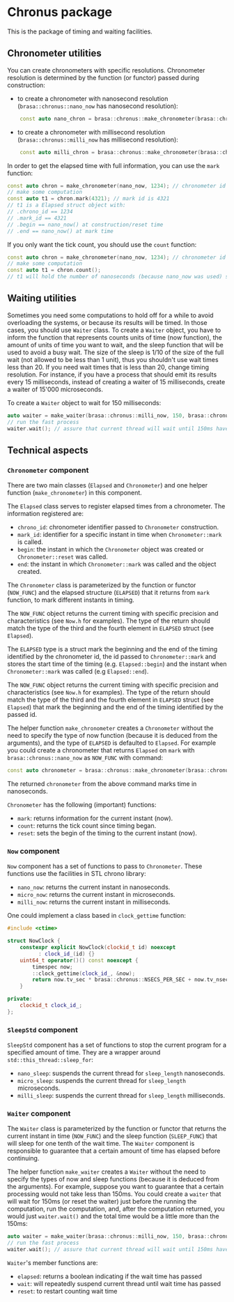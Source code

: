# Chronus package

This is the package of timing and waiting facilities. 

## Chronometer utilities

You can create chronometers with specific resolutions. Chronometer resolution is
determined by the function (or functor) passed during construction:

* to create a chronometer with nanosecond resolution (`brasa::chronus::nano_now`
  has nanosecond resolution):
```cpp
    const auto nano_chron = brasa::chronus::make_chronometer(brasa::chronus::nano_now, 1); // 1 is the chronometer identifier
```
* to create a chronometer with millisecond resolution (`brasa::chronus::milli_now`
  has millisecond resolution):
```cpp
    const auto milli_chron = brasa::chronus::make_chronometer(brasa::chronus::milli_now, 2); // 2 is the chronometer identifier
```

In order to get the elapsed time with full information, you can use the `mark` function:

```cpp
const auto chron = make_chronometer(nano_now, 1234); // chronometer id is 1234
// make some computation
const auto t1 = chron.mark(4321); // mark id is 4321
// t1 is a Elapsed struct object with:
// .chrono_id == 1234
// .mark_id == 4321
// .begin == nano_now() at construction/reset time
// .end == nano_now() at mark time
```

If you only want the tick count, you should use the `count` function:

```cpp
const auto chron = make_chronometer(nano_now, 1234); // chronometer id is 1234
// make some computation
const auto t1 = chron.count();
// t1 will hold the number of nanoseconds (because nano_now was used) since construction/reset
```

## Waiting utilities

Sometimes you need some computations to hold off for a while to avoid
overloading the systems, or because its results will be timed. In those cases,
you should use `Waiter` class. To create a `Waiter` object, you have to inform
the function that represents counts units of time (now function), the amount of
units of time you want to wait, and the sleep function that will be used to
avoid a busy wait. The size of the sleep is 1/10 of the size of the full wait
(not allowed to be less than 1 unit), thus you shouldn't use wait times less
than 20. If you need wait times that is less than 20, change timing resolution.
For instance, if you have a process that should emit its results every 15
milliseconds, instead of creating a waiter of 15 milliseconds, create a waiter
of 15'000 microseconds.

To create a `Waiter` object to wait for 150 milliseconds:
```cpp
auto waiter = make_waiter(brasa::chronus::milli_now, 150, brasa::chronus::milli_sleep);
// run the fast process
waiter.wait(); // assure that current thread will wait until 150ms have passed
```

## Technical aspects
### `Chronometer` component

There are two main classes (`Elapsed` and `Chronometer`) and one helper function
(`make_chronometer`) in this component.

The `Elapsed` class serves to register elapsed times from a chronometer. The
information registered are: 

* `chrono_id`: chronometer identifier passed to `Chronometer` construction.
* `mark_id`: identifier for a specific instant in time when `Chronometer::mark`
  is called.
* `begin`: the instant in which the `Chronometer` object was created or
  `Chronometer::reset` was called.
* `end`: the instant in which `Chronometer::mark` was called and the object
  created.

The `Chronometer` class is parameterized by the function or functor (`NOW_FUNC`)
and the elapsed structure (`ELAPSED`) that it returns from `mark` function, to
mark different instants in timing.

The `NOW_FUNC` object returns the current timing with specific precision and
characteristics (see `Now.h` for examples). The type of the return should match
the type of the third and the fourth element in `ELAPSED` struct (see `Elapsed`).

The `ELAPSED` type is a struct mark the beginning and the end of the timing
identified by the chronometer id, the id passed to `Chronometer::mark` and
stores the start time of the timing (e.g. `Elapsed::begin`) and the instant when
`Chronometer::mark` was called (e.g `Elapsed::end`).

The `NOW_FUNC` object returns the current timing with specific precision and
characteristics (see `Now.h` for examples). The type of the return should match
the type of the third and the fourth element in `ELAPSED` struct (see `Elapsed`)
that mark the beginning and the end of the timing identified by the passed id.

The helper function `make_chronometer` creates a `Chronometer` without the need
to specify the type of now function (because it is deduced from the arguments),
and the type of `ELAPSED` is defaulted to `Elapsed`. For example you could
create a chronometer that returns `Elapsed` on `mark` with
`brasa::chronus::nano_now` as `NOW_FUNC` with command:

```cpp
const auto chronometer = brasa::chronus::make_chronometer(brasa::chronus::nano_now, 1); // 1 is the chronometer identifier
```

The returned `chronometer` from the above command marks time in nanoseconds.

`Chronometer` has the following (important) functions:

* `mark`: returns information for the current instant (now).
* `count`: returns the tick count since timing began.
* `reset`: sets the begin of the timing to the current instant (now).

### `Now` component

`Now` component has a set of functions to pass to `Chronometer`. These functions
use the facilities in STL chrono library:

* `nano_now`: returns the current instant in nanoseconds.
* `micro_now`: returns the current instant in microseconds.
* `milli_now`: returns the current instant in milliseconds.

One could implement a class based in `clock_gettime` function:

```cpp
#include <ctime>

struct NowClock {
    constexpr explicit NowClock(clockid_t id) noexcept
          : clock_id_(id) {}
    uint64_t operator()() const noexcept {
        timespec now;
        ::clock_gettime(clock_id_, &now);
        return now.tv_sec * brasa::chronus::NSECS_PER_SEC + now.tv_nsec;
    }

private:
    clockid_t clock_id_;
};
```

### `SleepStd` component

`SleepStd` component has a set of functions to stop the current program for a
specified amount of time. They are a wrapper around
`std::this_thread::sleep_for`:

* `nano_sleep`: suspends the current thread for `sleep_length` nanoseconds.
* `micro_sleep`: suspends the current thread for `sleep_length` microseconds.
* `milli_sleep`: suspends the current thread for `sleep_length` milliseconds.

### `Waiter` component

The `Waiter` class is parameterized by the function or functor that returns the
current instant in time (`NOW_FUNC`) and the sleep function (`SLEEP_FUNC`) that
will sleep for one tenth of the wait time. The `Waiter` component is responsible
to guarantee that a certain amount of time has elapsed before continuing. 

The helper function `make_waiter` creates a `Waiter` without the need to specify
the types of now and sleep functions (because it is deduced from the arguments).
For example, suppose you want to guarantee that a certain processing would not
take less than 150ms. You could create a `waiter` that will wait for 150ms (or
reset the waiter) just before the running the computation, run the computation,
and, after the computation returned, you would just `waiter.wait()` and the
total time would be a little more than the 150ms:

```cpp
auto waiter = make_waiter(brasa::chronus::milli_now, 150, brasa::chronus::milli_sleep);
// run the fast process
waiter.wait(); // assure that current thread will wait until 150ms have passed
```

`Waiter`'s member functions are:

* `elapsed`: returns a boolean indicating if the wait time has passed
* `wait`: will repeatedly suspend current thread until wait time has passed
* `reset`: to restart counting wait time
